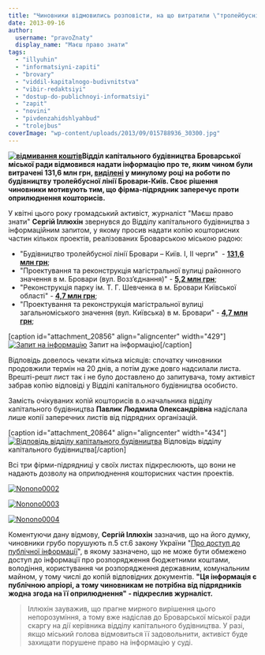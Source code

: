 ```yaml
---
title: "Чиновники відмовились розповісти, на що витратили \"тролейбусні\" кошти"
date: 2013-09-16
author: 
  username: "pravoZnaty"
  display_name: "Маєш право знати"
tags: 
  - "illyuhin"
  - "informatsiyni-zapiti"
  - "brovary"
  - "viddil-kapitalnogo-budivnitstva"
  - "vibir-redaktsiyi"
  - "dostup-do-publichnoyi-informatsiyi"
  - "zapit"
  - "novini"
  - "pivdenzahidshlyahbud"
  - "trolejbus"
coverImage: "wp-content/uploads/2013/09/015788936_30300.jpg"
---
```


**[![відмивання коштів](https://mpz.brovary.org/wp-content/uploads/2013/09/015788936_30300.jpg)](https://mpz.brovary.org/wp-content/uploads/2013/09/015788936_30300.jpg)Відділ капітального будівництва Броварської міської ради відмовився надати інформацію про те, яким чином були витрачені 131,6 млн грн, **[виділені](https://mpz.brovary.org/komentari-troleybusnu-liniyu-brovari-kiyiv-buduvatime-kompaniya-pivdenzahidshlyahbud/) у минулому році на роботи по будівництву тролейбусної лінії Бровари-Київ. Своє рішення чиновники мотивують тим, що фірма-підрядник заперечує проти оприлюднення кошторисів.****

У квітні цього року громадський активіст, журналіст "Маєш право знати" **Сергій Іллюхін** звернувся до Відділу капітального будівництва з інформаційним запитом, у якому просив надати копію кошторисних частин кількох проектів, реалізованих Броварською міською радою:

- "Будівництво тролейбусної лінії Бровари – Київ. І, ІІ черги"  - [**131,6 млн грн**](http://z.texty.org.ua/deal/285532);
- "Проектування та реконструкція магістральної вулиці районного значення в м. Бровари (вул. Возз’єднання)" - [**5,2 млн грн**](http://docs.brovary.org/p977/13.03.2012/135);
- "Реконструкція парку ім. Т. Г. Шевченка в м. Бровари Київської області" - [**4,7 млн грн**](http://docs.brovary.org/p8888/22.08.2013/1032-37-06);
- "Проектування та реконструкція магістральної вулиці загальноміського значення (вул. Київська) в м. Бровари" - [**4,7 млн грн**](http://docs.brovary.org/p6731/12.02.2013/64);

\[caption id="attachment\_20856" align="aligncenter" width="429"\][![Запит на інформацію](https://mpz.brovary.org/wp-content/uploads/2013/09/zapit.jpg "Запит на інформацію")](https://mpz.brovary.org/wp-content/uploads/2013/09/zapit.jpg) Запит на інформацію\[/caption\]

Відповідь довелось чекати кілька місяців: спочатку чиновники продовжили термін на 20 днів, а потім дуже довго надсилали листа. Врешті-решт лист так і не було доставлено до запитувача, тому активіст забрав копію відповіді у Відділі капітального будівництва особисто.

Замість очікуваних копій кошторисів в.о.начальника відділу капітального будівництва **Павлик Людмила Олександрівна** надіслала лише копії заперечних листів від підрядних організацій.

\[caption id="attachment\_20864" align="aligncenter" width="434"\][![Відповідь відділу капітального будівництва](https://mpz.brovary.org/wp-content/uploads/2013/09/Nonono0001.jpg "Відповідь відділу капітального будівництва")](https://mpz.brovary.org/wp-content/uploads/2013/09/Nonono0001.jpg) Відповідь відділу капітального будівництва\[/caption\]

Всі три фірми-підрядниці у своїх листах підкреслюють, що вони не надають дозволу на оприлюднення кошторисних частин проектів.

[![Nonono0002](https://mpz.brovary.org/wp-content/uploads/2013/09/Nonono0002.jpg)](https://mpz.brovary.org/wp-content/uploads/2013/09/Nonono0002.jpg)

[![Nonono0003](https://mpz.brovary.org/wp-content/uploads/2013/09/Nonono0003.jpg)](https://mpz.brovary.org/wp-content/uploads/2013/09/Nonono0003.jpg)

[![Nonono0004](https://mpz.brovary.org/wp-content/uploads/2013/09/Nonono0004.jpg)](https://mpz.brovary.org/wp-content/uploads/2013/09/Nonono0004.jpg)

Коментуючи дану відмову, **Сергій Іллюхін** зазначив, що на його думку, чиновники грубо порушують п.5 ст.6 закону України "[Про доступ до публічної інформації](http://zakon4.rada.gov.ua/laws/show/2939-17)", в якому зазначено, що не може бути обмежено доступ до інформації про розпорядження бюджетними коштами, володіння, користування чи розпорядження державним, комунальним майном, у тому числі до копій відповідних документів. **"Ця інформація є публічною апріорі, а тому чиновникам не потрібна від підрядників жодна згода на її оприлюднення" - підкреслив журналіст.**

> Іллюхін зауважив, що прагне мирного вирішення цього непорозуміння, а тому вже надіслав до Броварської міської ради скаргу на дії керівника відділу капітального будівництва. У разі, якщо міський голова відмовиться її задовольнити, активіст буде захищати порушене право на інформацію у суді.

